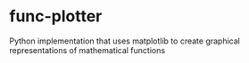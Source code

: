 # func-plotter
Python implementation that uses matplotlib to create graphical representations of mathematical functions
